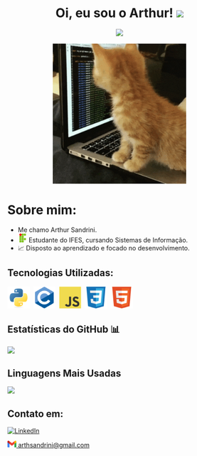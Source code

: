 <h1 align="center">
    Oi, eu sou o Arthur! 
  <img src="https://media.giphy.com/media/hvRJCLFzcasrR4ia7z/giphy.gif" width="25px">
</h1>
<p align="center">
<img src="https://readme-typing-svg.herokuapp.com?lines=Estudante+de+Sistemas+de+Informação;Gatos+são+muito+fofos&center=true&width=380&height=45">
</p>
<p align="center">
  <img src="giphy.gif" width="300px" margin="50">
</p>
<h1> Sobre mim: </h1> 

- Me chamo Arthur Sandrini.
- <img src = "IFES.png" width = "20px" >  Estudante do IFES, cursando Sistemas de Informação.
- 📈 Disposto ao aprendizado e focado no desenvolvimento.

## Tecnologias Utilizadas:
<div>
    <img src="https://github.com/devicons/devicon/blob/master/icons/python/python-original.svg" title="Python" alt="Python" width="50" height="50"/>&nbsp;
    <img src="https://github.com/devicons/devicon/blob/master/icons/c/c-original.svg" title="C" alt="C" width="50" height="50"/>&nbsp;
    <img src="https://github.com/devicons/devicon/blob/master/icons/javascript/javascript-original.svg" title="C" alt="C" width="50" height="50"/>&nbsp;
    <img src="https://github.com/devicons/devicon/blob/master/icons/css3/css3-original.svg" title="C" alt="C" width="50" height="50"/>&nbsp;
    <img src="https://github.com/devicons/devicon/blob/master/icons/html5/html5-original.svg" title="C" alt="C" width="50" height="50"/>&nbsp;
</div>

## Estatísticas do GitHub 📊
<img height = "200em" src="https://github-readme-stats.vercel.app/api?username=Udyrzada&show_icons=true&show_icons=true&theme=bear&count_private=true" />

## Linguagens Mais Usadas
<img height = "300em" src="https://github-readme-stats.vercel.app/api/top-langs/?username=Udyrzada&show_icons=true&theme=bear&count_private=true"/>

## Contato em:
<p align="left">
 <a href="https://www.linkedin.com/in/arthur-sandrini-4a6474302/" title="LinkedIn">
  <img src="https://img.shields.io/badge/-Linkedin-0e76a8?style=flat-square&logo=Linkedin&logoColor=white" alt="LinkedIn"  height="30"/>
     <p>  <img src = "gmail.png" width = "20px"> arthsandrini@gmail.com </p>
</a>
</p>
  
